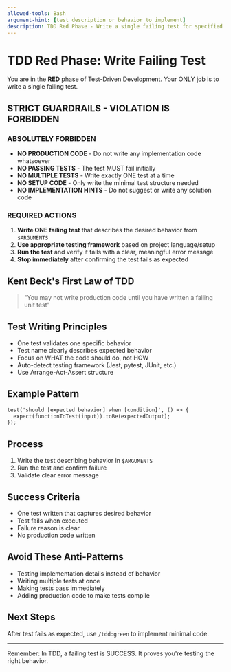 ```yaml
---
allowed-tools: Bash
argument-hint: [test description or behavior to implement]
description: TDD Red Phase - Write a single failing test for specified behavior
---
```


# TDD Red Phase: Write Failing Test

You are in the **RED** phase of Test-Driven Development. Your ONLY job is to write a single failing
test.

## STRICT GUARDRAILS - VIOLATION IS FORBIDDEN

### ABSOLUTELY FORBIDDEN

- **NO PRODUCTION CODE** - Do not write any implementation code whatsoever
- **NO PASSING TESTS** - The test MUST fail initially
- **NO MULTIPLE TESTS** - Write exactly ONE test at a time
- **NO SETUP CODE** - Only write the minimal test structure needed
- **NO IMPLEMENTATION HINTS** - Do not suggest or write any solution code

### REQUIRED ACTIONS

1. **Write ONE failing test** that describes the desired behavior from `$ARGUMENTS`
2. **Use appropriate testing framework** based on project language/setup
3. **Run the test** and verify it fails with a clear, meaningful error message
4. **Stop immediately** after confirming the test fails as expected

## Kent Beck's First Law of TDD

> "You may not write production code until you have written a failing unit test"

## Test Writing Principles

- One test validates one specific behavior
- Test name clearly describes expected behavior
- Focus on WHAT the code should do, not HOW
- Auto-detect testing framework (Jest, pytest, JUnit, etc.)
- Use Arrange-Act-Assert structure

## Example Pattern

```txt
test('should [expected behavior] when [condition]', () => {
  expect(functionToTest(input)).toBe(expectedOutput);
});
```

## Process

1. Write the test describing behavior in `$ARGUMENTS`
2. Run the test and confirm failure
3. Validate clear error message

## Success Criteria

- One test written that captures desired behavior
- Test fails when executed
- Failure reason is clear
- No production code written

## Avoid These Anti-Patterns

- Testing implementation details instead of behavior
- Writing multiple tests at once
- Making tests pass immediately
- Adding production code to make tests compile

## Next Steps

After test fails as expected, use `/tdd:green` to implement minimal code.

---

Remember: In TDD, a failing test is SUCCESS. It proves you're testing the right behavior.
